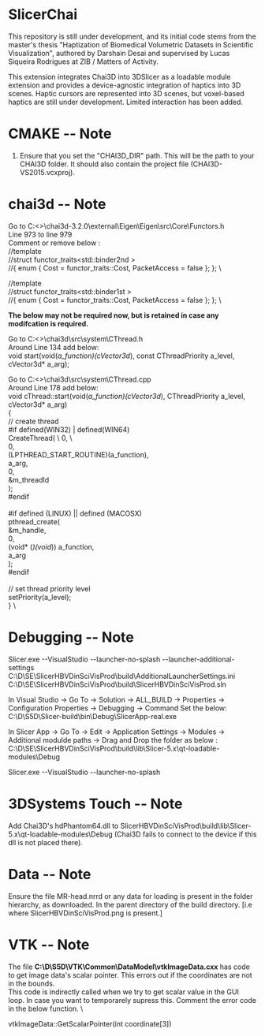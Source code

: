 # SlicerChai

This repository is still under development, and its initial code stems from the master's thesis "Haptization of Biomedical Volumetric Datasets in Scientific Visualization", authored by Darshain Desai and supervised by Lucas Siqueira Rodrigues at ZIB / Matters of Activity. 

This extension integrates Chai3D into 3DSlicer as a loadable module extension and provides a device-agnostic integration of haptics into 3D scenes. Haptic cursors are represented into 3D scenes, but voxel-based haptics are still under development. Limited interaction has been added.

# CMAKE -- Note
1. Ensure that you set the "CHAI3D_DIR" path.  This will be the path to your CHAI3D folder.  It should also contain the project file (CHAI3D-VS2015.vcxproj).

# chai3d -- Note

Go to C:\<>\chai3d-3.2.0\external\Eigen\Eigen\src\Core\Functors.h   \
Line 973 to line 979 \
Comment or remove below : \
//template<typename T> \
//struct functor_traits<std::binder2nd<T> > \
//{ enum { Cost = functor_traits<T>::Cost, PacketAccess = false }; }; \

//template<typename T> \
//struct functor_traits<std::binder1st<T> > \
//{ enum { Cost = functor_traits<T>::Cost, PacketAccess = false }; }; \



**The below may not be required now, but is retained in case any modifcation is required.** 



Go to C:\<>\chai3d\src\system\CThread.h   \
Around Line 134 add below: \
void start(void(*a_function)(cVector3d*), const CThreadPriority a_level, cVector3d* a_arg);
  
Go to C:\<>\chai3d\src\system\CThread.cpp   \
Around Line 178 add below: \
void cThread::start(void(*a_function)(cVector3d*), CThreadPriority a_level, cVector3d* a_arg)  \
{  \
    // create thread  \
#if defined(WIN32) | defined(WIN64)  \
    CreateThread( \ 
        0,  \  
        0,  \
        (LPTHREAD_START_ROUTINE)(a_function),  \
        a_arg,  \
        0,  \
        &m_threadId \
    );  \
#endif  \
  \
#if defined (LINUX) || defined (MACOSX)  \
    pthread_create(  \
        &m_handle,  \
        0,  \
        (void* (*)(void*)) a_function,  \
        a_arg  \
    );  \
#endif  \
 \
    // set thread priority level  \
    setPriority(a_level);  \
}   \
 


# Debugging -- Note
  
Slicer.exe --VisualStudio --launcher-no-splash --launcher-additional-settings C:\D\SE\SlicerHBVDinSciVisProd\build\AdditionalLauncherSettings.ini C:\D\SE\SlicerHBVDinSciVisProd\build\SlicerHBVDinSciVisProd.sln
  
In Visual Studio -> Go To -> Solution -> ALL_BUILD -> Properties -> Configuration Properties -> Debugging -> Command
Set the below:
C:\D\S5D\Slicer-build\bin\Debug\SlicerApp-real.exe  

In Slicer App -> Go To -> Edit -> Application Settings -> Modules -> Additional modulde paths -> Drag and Drop the folder as below :
C:\D\SE\SlicerHBVDinSciVisProd\build\lib\Slicer-5.x\qt-loadable-modules\Debug
  
Slicer.exe --VisualStudio --launcher-no-splash  

# 3DSystems Touch -- Note

Add Chai3D's hdPhantom64.dll to SlicerHBVDinSciVisProd\build\lib\Slicer-5.x\qt-loadable-modules\Debug (Chai3D fails to connect to the device if this dll is not placed there).


# Data -- Note

Ensure the file MR-head.nrrd or any data for loading is present in the folder hierarchy, as downloaded. In the parent directory of the build directory. [i.e where SlicerHBVDinSciVisProd.png is present.]


# VTK -- Note

The file **C:\D\S5D\VTK\Common\DataModel\vtkImageData.cxx**  has code to get image data's scalar pointer.  This errors out if the coordinates are not in the bounds. \
This code is indirectly called when we try to get scalar value in the GUI loop.  In case you want to temporarely supress this. Comment the error code in the below function. \

vtkImageData::GetScalarPointer(int coordinate[3])
